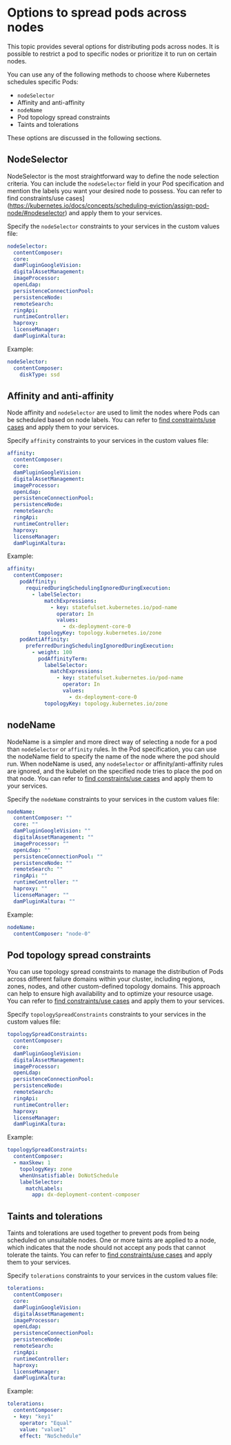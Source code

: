 # Options to spread pods across nodes
This topic provides several options for distributing pods across nodes. It is possible to restrict a pod to specific nodes or prioritize it to run on certain nodes.

You can use any of the following methods to choose where Kubernetes schedules specific Pods:

- `nodeSelector`
- Affinity and anti-affinity
- `nodeName`
- Pod topology spread constraints
- Taints and tolerations

These options are discussed in the following sections. 

## NodeSelector

NodeSelector is the most straightforward way to define the node selection criteria. You can include the `nodeSelector` field in your Pod specification and mention the labels you want your desired node to possess. You can refer to find constraints/use cases](https://kubernetes.io/docs/concepts/scheduling-eviction/assign-pod-node/#nodeselector) and apply them to your services.

Specify the `nodeSelector` constraints to your services in the custom values file:

```yaml
nodeSelector:
  contentComposer:
  core:
  damPluginGoogleVision:
  digitalAssetManagement:
  imageProcessor:
  openLdap:
  persistenceConnectionPool:
  persistenceNode:
  remoteSearch:
  ringApi:
  runtimeController:
  haproxy:
  licenseManager:
  damPluginKaltura:
```

Example:

```yaml
nodeSelector:
  contentComposer:
    diskType: ssd
```

## Affinity and anti-affinity

Node affinity and `nodeSelector` are used to limit the nodes where Pods can be scheduled based on node labels. You can refer to [find constraints/use cases](https://kubernetes.io/docs/concepts/scheduling-eviction/assign-pod-node/#affinity-and-anti-affinity) and apply them to your services.

Specify `affinity` constraints to your services in the custom values file:

```yaml
affinity:
  contentComposer:
  core:
  damPluginGoogleVision:
  digitalAssetManagement:
  imageProcessor:
  openLdap:
  persistenceConnectionPool:
  persistenceNode:
  remoteSearch:
  ringApi:
  runtimeController:
  haproxy:
  licenseManager:
  damPluginKaltura:

```

Example:

```yaml
affinity:
  contentComposer:
    podAffinity:
      requiredDuringSchedulingIgnoredDuringExecution:
        - labelSelector:
            matchExpressions:
              - key: statefulset.kubernetes.io/pod-name
                operator: In
                values:
                  - dx-deployment-core-0
          topologyKey: topology.kubernetes.io/zone
    podAntiAffinity:
      preferredDuringSchedulingIgnoredDuringExecution:
        - weight: 100
          podAffinityTerm:
            labelSelector:
              matchExpressions:
                - key: statefulset.kubernetes.io/pod-name
                  operator: In
                  values:
                    - dx-deployment-core-0
            topologyKey: topology.kubernetes.io/zone
```

## nodeName

NodeName is a simpler and more direct way of selecting a node for a pod than `nodeSelector` or `affinity` rules. In the Pod specification, you can use the nodeName field to specify the name of the node where the pod should run. When nodeName is used, any `nodeSelector` or affinity/anti-affinity rules are ignored, and the kubelet on the specified node tries to place the pod on that node. You can refer to [find constraints/use cases](https://kubernetes.io/docs/concepts/scheduling-eviction/assign-pod-node/#nodename) and apply them to your services.

Specify the `nodeName` constraints to your services in the custom values file:

```yaml
nodeName:
  contentComposer: ""
  core: ""
  damPluginGoogleVision: ""
  digitalAssetManagement: ""
  imageProcessor: ""
  openLdap: ""
  persistenceConnectionPool: ""
  persistenceNode: ""
  remoteSearch: ""
  ringApi: ""
  runtimeController: ""
  haproxy: ""
  licenseManager: ""
  damPluginKaltura: ""
```

Example:

```yaml
nodeName:
  contentComposer: "node-0"
```

## Pod topology spread constraints

You can use topology spread constraints to manage the distribution of Pods across different failure domains within your cluster, including regions, zones, nodes, and other custom-defined topology domains. This approach can help to ensure high availability and to optimize your resource usage. You can refer to [find constraints/use cases](https://kubernetes.io/docs/concepts/scheduling-eviction/topology-spread-constraints/) and apply them to your services.

Specify `topologySpreadConstraints` constraints to your services in the custom values file:

```yaml
topologySpreadConstraints:
  contentComposer:
  core:
  damPluginGoogleVision:
  digitalAssetManagement:
  imageProcessor:
  openLdap:
  persistenceConnectionPool:
  persistenceNode:
  remoteSearch:
  ringApi:
  runtimeController:
  haproxy:
  licenseManager:
  damPluginKaltura:
```

Example:

```yaml
topologySpreadConstraints:
  contentComposer:
  - maxSkew: 1
    topologyKey: zone
    whenUnsatisfiable: DoNotSchedule
    labelSelector:
      matchLabels:
        app: dx-deployment-content-composer
```

## Taints and tolerations

Taints and tolerations are used together to prevent pods from being scheduled on unsuitable nodes. One or more taints are applied to a node, which indicates that the node should not accept any pods that cannot tolerate the taints. You can refer to [find constraints/use cases](https://kubernetes.io/docs/concepts/scheduling-eviction/taint-and-toleration/) and apply them to your services.

Specify `tolerations` constraints to your services in the custom values file:

```yaml
tolerations:
  contentComposer:
  core:
  damPluginGoogleVision:
  digitalAssetManagement:
  imageProcessor:
  openLdap:
  persistenceConnectionPool:
  persistenceNode:
  remoteSearch:
  ringApi:
  runtimeController:
  haproxy:
  licenseManager:
  damPluginKaltura:
```

Example:

```yaml
tolerations:
  contentComposer:
  - key: "key1"
    operator: "Equal"
    value: "value1"
    effect: "NoSchedule"
```
